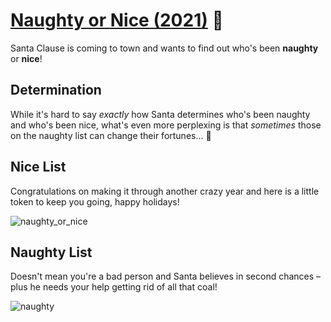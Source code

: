 # [Naughty or Nice (2021)](https://twitter.com/Asleepace/status/1474669234466672642?s=20) 🎅

Santa Clause is coming to town and wants to find out who's been **naughty** or **nice**!

## Determination

While it's hard to say *exactly* how Santa determines who's been naughty and who's been nice, what's even more perplexing is that *sometimes* those on the naughty list can change their fortunes... 🤷 

## Nice List

Congratulations on making it through another crazy year and here is a little token to keep you going, happy holidays!

![naughty_or_nice](https://user-images.githubusercontent.com/10716803/147381060-a8fa7e7d-0d65-43b9-afbf-894fc2497d94.png)

## Naughty List

Doesn't mean you're a bad person and Santa believes in second chances – plus he needs your help getting rid of all that coal!

![naughty](https://user-images.githubusercontent.com/10716803/147381109-7bb2b65d-1486-4dbf-9908-706303ea7db2.png)
